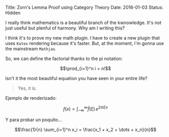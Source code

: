 Title: Zorn's Lemma Proof using Category Theory
Date: 2016-01-03
Status: Hidden

I really think mathematics is a beautiful branch of the kwnowledge. It's
not just useful but plenful of harmony. Why am I writing this?

I think it's to prove my new math plugin. I have to create a new plugin
that uses `Katex` rendering because it's faster. But, at the moment, i'm
gonna use the mainstream `Mathjax`.

So, we can define the factorial thanks to the pi notation:

$$\prod_{i=1}^n i = n!$$

Isn't it the most beautiful equation you have seen in your entire life?

> Yes, it is.

Ejemplo de renderizado:

$$f(x) = \int_{-\infty}^\infty \hat f(\xi)\,e^{2 \pi i \xi x}$$

Y para probar un poquito...

$$\frac{1}{n} \sum_{i=1}^n x_i = \frac{x_1 + x_2 + \dots + x_n}{n}$$

